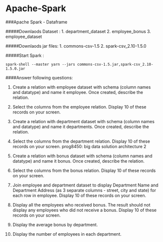 # Apache-Spark

###Apache Spark - Dataframe 

#####Downlaods Dataset :
	1. department_dataset
	2. employee_bonus
	3. employee_dataset
	
#####Downlaods jar files:
	1. commons-csv-1.5
	2. spark-csv_2.10-1.5.0
	
#####Start Spark :

    spark-shell --master yarn --jars commons-csv-1.5.jar,spark-csv_2.10-1.5.0.jar


####Answer following questions:

1. Create a relation with employee dataset with schema (column
names and datatype) and name it employee. Once created, describe
the relation.

2. Select the columns from the employee relation. Display 10 of these
records on your screen.
3. Create a relation with department dataset with schema (column
names and datatype) and name it departments. Once created,
describe the relation.
4. Select the columns from the department relation. Display 10 of
these records on your screen.
prog8450: big data solution architecture 2
5. Create a relation with bonus dataset with schema (column names
and datatype) and name it bonus. Once created, describe the relation.
6. Select the columns from the bonus relation. Display 10 of these
records on your screen.
7. Join employee and department dataset to display Department
Name and Department Address (as 3 separate columns - street,
city and state) for each row in employee. Display 10 of these
records on your screen.
8. Display all the employees who received bonus. The result should
not display any employees who did not receive a bonus. Display
10 of these records on your screen.
9. Display the average bonus by department.
10. Display the number of employees in each department.